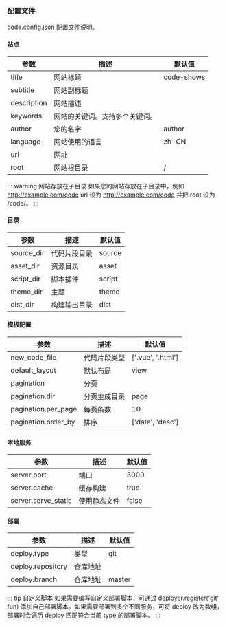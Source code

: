 ### 配置文件
code.config.json 配置文件说明。

#### 站点
| 参数 | 描述 | 默认值 |
| ----------- | ----------- | ----------- |
| title | 网站标题 | code-shows | 
| subtitle | 网站副标题 |  | 
| description | 网站描述 |  | 
| keywords | 网站的关键词。支持多个关键词。 |  | 
| author | 您的名字 | author | 
| language | 网站使用的语言 | zh-CN | 
| url | 网址 |  | 
| root | 网站根目录 | / |


::: warning 网站存放在子目录
如果您的网站存放在子目录中，例如 http://example.com/code url 设为 http://example.com/code 并把 root 设为 /code/。
:::

#### 目录
| 参数 | 描述 | 默认值 |
| ----------- | ----------- | ----------- |
| source_dir | 代码片段目录 | source |
| asset_dir | 资源目录 | asset |
| script_dir | 脚本插件 | script |
| theme_dir | 主题 | theme |
| dist_dir | 构建输出目录 | dist |

#### 模板配置
| 参数 | 描述 | 默认值 |
| ----------- | ----------- | ----------- |
| new_code_file | 代码片段类型 | ['.vue', '.html'] |
| default_layout | 默认布局 | view |
| pagination | 分页 |  |
| pagination.dir | 分页生成目录 | page |
| pagination.per_page | 每页条数 | 10 |
| pagination.order_by | 排序 | ['date', 'desc'] |

#### 本地服务
| 参数 | 描述 | 默认值 |
| ----------- | ----------- | ----------- |
| server.port | 端口 | 3000 |
| server.cache | 缓存构建 | true |
| server.serve_static | 使用静态文件 | false |

#### 部署
| 参数 | 描述 | 默认值 |
| ----------- | ----------- | ----------- |
| deploy.type | 类型 | git |
| deploy.repository | 仓库地址 |  |
| deploy.branch | 仓库地址 | master |

::: tip 自定义脚本
如果需要编写自定义部署脚本，可通过  deployer.register('git', fun) 添加自己部署脚本。如果需要部署到多个不同服务，可将 deploy 改为数组，部署时会遍历 deploy 匹配符合当前 type 的部署脚本。
:::